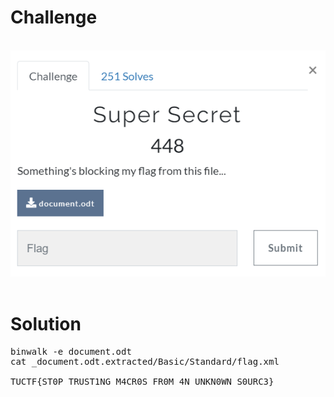 # Challenge #
<br>![alt text](misc2.png)
<br><br>
# Solution #
<pre>
binwalk -e document.odt
cat _document.odt.extracted/Basic/Standard/flag.xml

TUCTF{ST0P_TRUST1NG_M4CR0S_FR0M_4N_UNKN0WN_S0URC3}
</pre>

